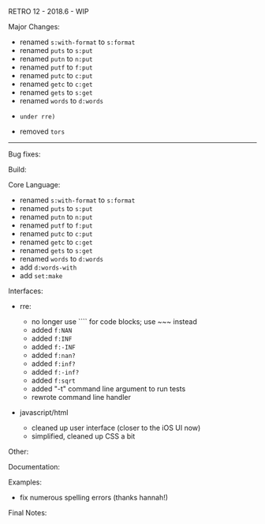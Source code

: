 RETRO 12 - 2018.6 - WIP

Major Changes:

- renamed `s:with-format` to `s:format`
- renamed `puts` to `s:put`
- renamed `putn` to `n:put`
- renamed `putf` to `f:put`
- renamed `putc` to `c:put`
- renamed `getc` to `c:get`
- renamed `gets` to `s:get`
- renamed `words` to `d:words`
- ```` no longer used for code blocks (now reserved for 'tests'
  under rre)
- removed `tors`

----------------------------------------------------------------

Bug fixes:

Build:

Core Language:

- renamed `s:with-format` to `s:format`
- renamed `puts` to `s:put`
- renamed `putn` to `n:put`
- renamed `putf` to `f:put`
- renamed `putc` to `c:put`
- renamed `getc` to `c:get`
- renamed `gets` to `s:get`
- renamed `words` to `d:words`
- add `d:words-with`
- add `set:make`

Interfaces:

- rre:

  - no longer use ```` for code blocks; use ~~~ instead
  - added `f:NAN`
  - added `f:INF`
  - added `f:-INF`
  - added `f:nan?`
  - added `f:inf?`
  - added `f:-inf?`
  - added `f:sqrt`
  - added "-t" command line argument to run tests
  - rewrote command line handler

- javascript/html

  - cleaned up user interface (closer to the iOS UI now)
  - simplified, cleaned up CSS a bit

Other:

Documentation:

Examples:

- fix numerous spelling errors (thanks hannah!)

Final Notes:
